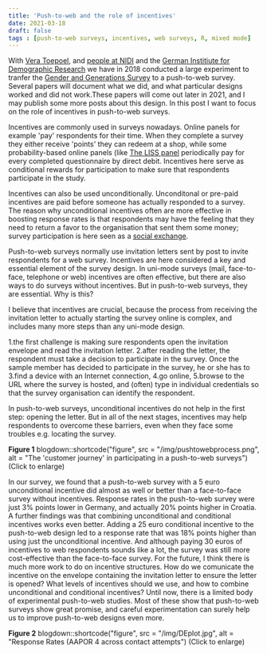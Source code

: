 ```yaml
---
title: 'Push-to-web and the role of incentives'
date: 2021-03-18
draft: false
tags : [push-to-web surveys, incentives, web surveys, R, mixed mode]
---
```



With [Vera Toepoel](http://www.uu.nl/staff/VToepoel), and [people at NIDI](www.nidi.knaw.nl) and the [German Institiute for Demographic Research](https://www.bib.bund.de/DE/Startseite.html) we have in 2018 conducted a large experiment to tranfer the [Gender and Generations Survey](www.ggp-i.org) to a push-to-web survey. Several papers will document what we did, and what particular designs worked and did not work.These papers will come out later in 2021, and I may publish some more posts about this design. In this post I want to focus on the role of incentives in push-to-web surveys.

Incentives are commonly used in surveys nowadays. Online panels for example 'pay' respondents for their time. When they complete a survey they either receive 'points'  they can redeem at a shop, while some probability-based online panels (like [The LISS panel](www.lissdata.nl) periodically pay for every completed questionnaire by direct debit. Incentives here serve as conditional rewards for participation to make sure that respondents participate in the study.

Incentives can also be used unconditionally. Unconditonal or pre-paid incentives are paid before someone has actually responded to a survey. The reason why unconditional incentives often are more effective in boosting response rates is that respondents may have the feeling that they need to return a favor to the organisation that sent them some money; survey participation is here seen as a [social exchange](https://en.wikipedia.org/wiki/Social_exchange_theory). 

Push-to-web surveys normally use invitation letters sent by post to invite respondents for a web survey.
Incentives are here considered a key and essential element of the survey design. In uni-mode surveys (mail, face-to-face, telephone or web) incentives are often effective, but there are also ways to do surveys without incentives. But in push-to-web surveys, they are essential. Why is this?

I believe that incentives are crucial, because the process from receiving the invitation letter to actually starting the survey online is complex, and includes many more steps than any uni-mode design.

1.the first challenge is making sure respondents open the invitation envelope and read the invitation letter. 
2.after reading the letter, the respondent must take a decision to participate in the survey.
Once the sample member has decided to participate in the survey, he or she has to 
3.find a device with an Internet connection, 
4.go online, 
5.browse to the URL where the survey is hosted, and (often) type in individual credentials so that the survey organisation can identify the respondent.

In push-to-web surveys, unconditional incentives do not help in the first step: opening the letter. But in all of the next stages, incentives may help respondents to overcome these barriers, even when they face some troubles e.g. locating the survey. 

**Figure 1** 
blogdown::shortcode("figure", src = "/img/pushtowebprocess.png", alt = "The 'customer journey' in participating in a push-to-web surveys")
(Click to enlarge)

In our survey, we found that a push-to-web survey with a 5 euro unconditional incentive did almost as well or better than a face-to-face survey without incentives. Response rates in the push-to-web survey were just 3% points lower in Germany, and actually 20% points higher in Croatia. A further findings was that combining unconditional and conditional incentives works even better. Adding a 25 euro conditional incentive to the push-to-web design led to a response rate that was 18% points higher than using just the unconditional incentive. And although paying 30 euros of incentives to web respondents sounds like a lot, the survey was still more cost-effective than the face-to-face survey.
For the future, I think there is much more work to do on incentive structures. How do we comunicate the incentive on the envelope containing the invitation letter to ensure the letter is opened? What levels of incentives should we use, and how to combine unconditional and conditional incentives? Until now, there is a limited body of experimental push-to-web studies. Most of these show that push-to-web surveys show great promise, and careful experimentation can surely help us to improve push-to-web designs even more.

**Figure 2** 
blogdown::shortcode("figure", src = "/img/DEplot.jpg", alt = "Response Rates (AAPOR 4 across contact attempts")
(Click to enlarge)

